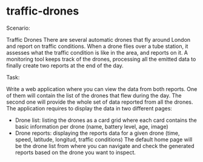 # traffic-drones

Scenario:

Traffic Drones
There are several automatic drones that fly around London and report on traffic conditions. When a drone flies over a tube station, it assesses what the traffic condition is like in the area, and reports on it. A monitoring tool keeps track of the drones, processing all the emitted data to finally create two reports at the end of the day.

Task:

Write a web application where you can view the data from both reports. One of them will contain the list of the drones that flew during the day. The second one will provide the whole set of data reported from all the drones.
The application requires to display the data in two different pages:
- Drone list: listing the drones as a card grid where each card contains the basic information
per drone (name, battery level, age, image)
- Drone reports: displaying the reports data for a given drone (time, speed, latitude, longitud,
traffic conditions)
The default home page will be the drone list from where you can navigate and check the
generated reports based on the drone you want to inspect.
